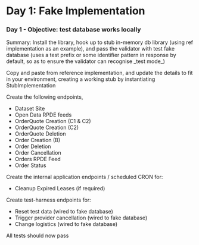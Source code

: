 # Day 1: Fake Implementation

### **Day 1 - Objective: test database works locally**

Summary: Install the library, hook up to stub in-memory db library \(using ref implementation as an example\), and pass the validator with test fake database \(uses a test prefix or some identifier pattern in response by default, so as to ensure the validator can recognise \_test mode\_\)  


Copy and paste from reference implementation, and update the details to fit in your environment, creating a working stub by instantiating StubImplementation  


Create the following endpoints, 

* Dataset Site
* Open Data RPDE feeds
* OrderQuote Creation \(C1 & C2\)
* OrderQuote Creation \(C2\)
* OrderQuote Deletion
* Order Creation \(B\)
* Order Deletion
* Order Cancellation
* Orders RPDE Feed
* Order Status

Create the internal application endpoints / scheduled CRON for:

* Cleanup Expired Leases \(if required\)

Create test-harness endpoints for:

* Reset test data \(wired to fake database\)
* Trigger provider cancellation \(wired to fake database\)
* Change logistics \(wired to fake database\)

All tests should now pass  


